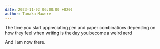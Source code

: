 ```yaml
---
date: 2023-11-02 06:00:00 +0200
author: Tanaka Mawere
---
```


The time you start appreciating pen and paper combinations depending on how they feel when writing is the day you become a weird nerd

And I am now there.